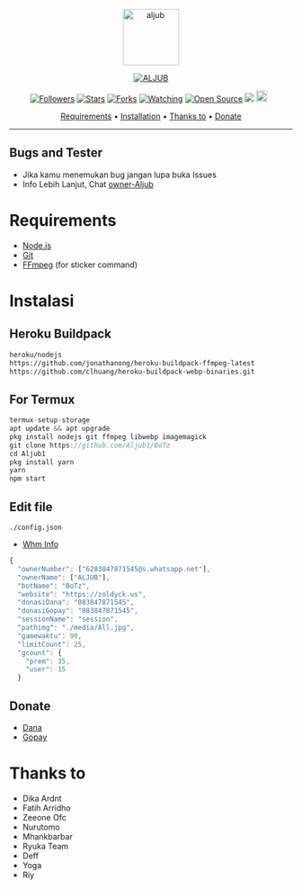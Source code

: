 <p align="center">
<img src="https://telegra.ph/file/56edf7304dabd18339158.jpg" alt="aljub" width="100"/>


</p>
<p align="center">
<a href="#"><img title="ALJUB" src="https://img.shields.io/badge/-ALJUB-blueviolet"></a>
</p>
<p align="center">
<a href="https://github.com/Aljub1/followers"><img title="Followers" src="https://img.shields.io/github/followers/Aljub1?color=red&style=flat-square"></a>
<a href="https://github.com/Aljub1/BoTz/stargazers/"><img title="Stars" src="https://img.shields.io/github/stars/Aljub1/BoTz?color=blue&style=flat-square"></a>
<a href="https://github.com/Aljub1/BoTz/network/members"><img title="Forks" src="https://img.shields.io/github/forks/Aljub1/BoTz?color=red&style=flat-square"></a>
<a href="https://github.com/Aljub1/BoTz/watchers"><img title="Watching" src="https://img.shields.io/github/watchers/Aljub1/BoTz?label=Watchers&color=blue&style=flat-square"></a>
<a href="https://github.com/Aljub1/BoTz"><img title="Open Source" src="https://badges.frapsoft.com/os/v2/open-source.svg?v=103"></a>
<a href="https://github.com/Aljub1/BoTz


/"><img title="Size" src="https://img.shields.io/github/repo-size/Aljub1/BoTz?style=flat-square&color=green"></a>
<a href="https://hits.seeyoufarm.com"><img src="https://hits.seeyoufarm.com/api/count/incr/badge.svg?url=https://github.com/Aljub1/BoTz/&count_bg=%2379C83D&title_bg=%23555555&icon=probot.svg&icon_color=%2300FF6D&title=hits&edge_flat=false"/></a>
<a href="https://github.com/Aljub1/BoTz/graphs/commit-activity"><img height="20" src="https://img.shields.io/badge/Maintained%3F-yes-green.svg"></a>&nbsp;&nbsp;
</p>

<p align="center">
  <a href="https://github.com/Aljub1/BoTz#requirements">Requirements</a> •
  <a href="https://github.com/Aljub1/BoTz#instalasi">Installation</a> •
  <a href="https://github.com/Aljub1/BoTz#thanks-to">Thanks to</a> •
  <a href="https://github.com/Aljub1/BoTz#donate">Donate</a>
</p>
</div>


---

## Bugs and Tester
* Jika kamu menemukan bug jangan lupa buka Issues
* Info Lebih Lanjut, Chat [owner-Aljub](https://wa.me/6283847871545)

# Requirements
* [Node.js](https://nodejs.org/en/)
* [Git](https://git-scm.com/downloads)
* [FFmpeg](https://github.com/BtbN/FFmpeg-Builds/releases/download/autobuild-2020-12-08-13-03/ffmpeg-n4.3.1-26-gca55240b8c-win64-gpl-4.3.zip) (for sticker command)

# Instalasi
## Heroku Buildpack
```bash
heroku/nodejs
https://github.com/jonathanong/heroku-buildpack-ffmpeg-latest
https://github.com/clhuang/heroku-buildpack-webp-binaries.git
```
## For Termux
```ts
termux-setup-storage
apt update && apt upgrade
pkg install nodejs git ffmpeg libwebp imagemagick
git clone https://github.com/Aljub1/BoTz
cd Aljub1
pkg install yarn
yarn
npm start
```

## Edit file
`./config.json`
* [Whm Info](https://github.com/Aljub1/BoTz/blob/ec9a6764eb2bd7108fe2717c10cf8a27578c6c14/message/msg.js#L44)
```ts
{
  "ownerNumber": ["6283847871545@s.whatsapp.net"],
  "ownerName": ["ALJUB"],
  "botName": "BoTz",
  "website": "https://zoldyck.us",
  "donasiDana": "083847871545",
  "donasiGopay": "083847871545",
  "sessionName": "session",
  "pathimg": "./media/All.jpg",
  "gamewaktu": 90,
  "limitCount": 25,
  "gcount": {
	"prem": 35,
	"user": 15
  }
```


## Donate
- [Dana](https://wa.me/6283847871545?text=Bang+mau+donasi)
- [Gopay](https://wa.me/6283847871545?text=Bang+mau+donasi)



# Thanks to
- Dika Ardnt
- Fatih Arridho
- Zeeone Ofc
- Nurutomo
- Mhankbarbar
- Ryuka Team
- Deff
- Yoga
- Riy
